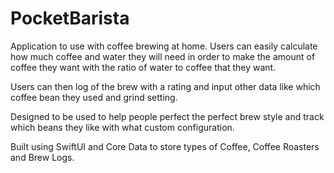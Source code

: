 # PocketBarista
Application to use with coffee brewing at home. Users can easily calculate how much coffee and water they will need in order to make the amount of coffee they want with the ratio of water to coffee that they want.

Users can then log of the brew with a rating and input other data like which coffee bean they used and grind setting.

Designed to be used to help people perfect the perfect brew style and track which beans they like with what custom configuration.

Built using SwiftUI and Core Data to store types of Coffee, Coffee Roasters and Brew Logs.
